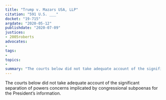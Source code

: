 ```yaml
---
title: "Trump v. Mazars USA, LLP"
citation: "591 U.S. ___"
docket: "19-715"
argdate: "2020-05-12"
publishdate: "2020-07-09"
justices:
- 2005roberts
advocates:
- 
tags:
- 
topics:
- 
summary: "The courts below did not take adequate account of the significant separation of powers concerns implicated by congressional subpoenas for the President’s information."
---
```

The courts below did not take adequate account of the significant separation of powers concerns implicated by congressional subpoenas for the President’s information.